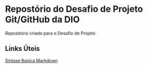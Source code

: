 # Repostório do Desafio de Projeto Git/GitHub da DIO
Repositório criado para o Desafio de Projeto

## Links Úteis 
[Sintaxe Basica Markdown](https://www.markdownguide.org/basic-syntax?msclkid=b7e3ad9cbc1b11ecaf32e734b981ab2a)
